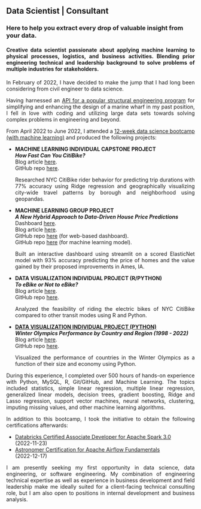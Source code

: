 ## Data Scientist | Consultant

### Here to help you extract every drop of valuable insight from your data.

#### <p align="justify">Creative data scientist passionate about applying machine learning to physical processes, logistics, and business activities. Blending prior engineering technical and leadership background to solve problems of multiple industries for stakeholders.</p>

<p align="justify">In February of 2022, I have decided to make the jump that I had long been considering from civil engineer to data science.</p>

<p align="justify">Having harnessed an <a href="https://docs.bentley.com/LiveContent/web/STAAD.Pro%20Help-v18/en/OpenSTAAD_HELP_HOME.html">API for a popular structural engineering program</a> for simplifying and enhancing the design of a marine wharf in my past position, I fell in love with coding and utilizing large data sets towards solving complex problems in engineering and beyond.</p>

<p align="justify">From April 2022 to June 2022, I attended a <a href="https://nycdatascience.com/">12-week data science bootcamp (with machine learning)</a> and produced the following projects:</p>

<ul>
  <li><b>MACHINE LEARNING INDIVIDUAL CAPSTONE PROJECT</b></span><br>
   <b><i>How Fast Can You CitiBike?</i></b><br>
    Blog article <a href="https://nycdatascience.com/blog/student-works/how-fast-can-you-citibike/">here</a>.<br>
    GitHub repo <a href="https://github.com/jchatterjee/nycdsa_capstone">here</a>.<br>
    <p align="justify">Researched NYC CitiBike rider behavior for predicting trip durations with 77% accuracy using Ridge regression and geographically visualizing city-wide travel patterns by borough and neighborhood using geopandas.</p>
  </li>
  <li><b>MACHINE LEARNING GROUP PROJECT</b><br>
   <b><i>A New Hybrid Approach to Data-Driven House Price Predictions</i></b><br>
    Dashboard <a href="https://jchatterjee-nycdsa-ml-project-website-trialapp-gawbnm.streamlitapp.com/">here</a>.<br>
    Blog article <a href="https://nycdatascience.com/blog/student-works/using-data-to-predict-prices-of-houses-in-ames-ia/">here</a>.<br>
    GitHub repo <a href="https://github.com/jchatterjee/nycdsa_ml_project_website">here</a> (for web-based dashboard).<br>
    GitHub repo <a href="https://github.com/MonikaSinghGit/AmesIowa">here</a> (for machine learning model).<br>
    <p align="justify">Built an interactive dashboard using streamlit on a scored ElasticNet model with 93% accuracy predicting the price of homes and the value gained by their proposed improvements in Ames, IA.</p>
  </li>
  <li><b>DATA VISUALIZATION INDIVIDUAL PROJECT (R/PYTHON)</b><br>
  <b><i>To eBike or Not to eBike?</i></b><br>
    Blog article <a href="https://nycdatascience.com/blog/student-works/to-ebike-or-not-to-ebike/">here</a>.<br>
    GitHub repo <a href="https://github.com/jchatterjee/nycdsa_r_project">here</a>.<br>
    <p align="justify">Analyzed the feasibility of riding the electric bikes of NYC CitiBike compared to other transit modes using R and Python.</p>
  </li>
  <li><b><u>DATA VISUALIZATION INDIVIDUAL PROJECT (PYTHON)</u></b><br>
  <b><i>Winter Olympics Performance by Country and Region (1998 - 2022)</i></b><br>
    Blog article <a href="https://nycdatascience.com/blog/student-works/winter-olympics-1998-2022/">here</a>.<br>
    GitHub repo <a href="https://github.com/jchatterjee/nycdsa_python_project">here</a>.<br>
    <p align="justify">Visualized the performance of countries in the Winter Olympics as a function of their size and economy using Python.</p>
  </li>
</ul>

<p align="justify">During this experience, I completed over 500 hours of hands-on experience with Python, MySQL, R, Git/GitHub, and Machine Learning. The topics included statistics, simple linear regression, multiple linear regression, generalized linear models, decision trees, gradient boosting, Ridge and Lasso regression, support vector machines, neural networks, clustering, imputing missing values, and other machine learning algorithms.</p>

<p align="justify">In addition to this bootcamp, I took the initiative to obtain the following certifications afterwards:</p>

<ul>
  <li><a href="https://credentials.databricks.com/2eff541d-aff9-4f8e-a36c-b576d9b102b4">Databricks Certified Associate Developer for Apache Spark 3.0</a><br>
  (2022-11-23)
  </li>
  <li><a href="https://www.credly.com/badges/edf11527-3165-404d-a701-a126150a9abd/public_url">Astronomer Certification for Apache Airflow Fundamentals</a><br>
  (2022-12-17)
  </li>
</ul>

<p align="justify">I am presently seeking my first opportunity in data science, data engineering, or software engineering. My combination of engineering technical expertise as well as experience in business development and field leadership make me ideally suited for a client-facing technical consulting role, but I am also open to positions in internal development and business analysis.</p>
  

<!--
**jchatterjee/jchatterjee** is a ✨ _special_ ✨ repository because its `README.md` (this file) appears on your GitHub profile.

Here are some ideas to get you started:

- 🔭 I’m currently working on ...
- 🌱 I’m currently learning ...
- 👯 I’m looking to collaborate on ...
- 🤔 I’m looking for help with ...
- 💬 Ask me about ...
- 📫 How to reach me: ...
- 😄 Pronouns: ...
- ⚡ Fun fact: ...
-->
